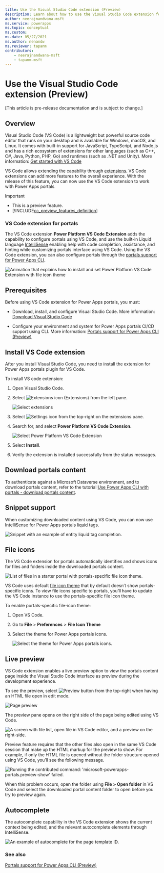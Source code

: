 ```yaml
---
title: Use the Visual Studio Code extension (Preview)
description: Learn about how to use the Visual Studio Code extension for portals and integrate with Power Apps CLI for CI/CD.
author: neerajnandwana-msft
ms.service: powerapps
ms.topic: conceptual
ms.custom: 
ms.date: 05/27/2021
ms.author: nenandw
ms.reviewer: tapanm
contributors:
    - neerajnandwana-msft
    - tapanm-msft
---
```


# Use the Visual Studio Code extension (Preview)

[This article is pre-release documentation and is subject to change.]

## Overview

Visual Studio Code (VS Code) is a lightweight but powerful source code editor that runs on your desktop and is available for Windows, macOS, and Linux. It
comes with built-in support for JavaScript, TypeScript, and Node.js and has a
rich ecosystem of extensions for other languages (such as C++, C\#, Java,
Python, PHP, Go) and runtimes (such as .NET and Unity). More information: [Get
started with VS Code](https://code.visualstudio.com/docs/getstarted/introvideos)

VS Code allows extending the capability through
[extensions](https://code.visualstudio.com/docs/introvideos/extend). VS Code
extensions can add more features to the overall experience. With the release of
this feature, you can now use the VS Code extension to work with Power Apps
portals.

> [!IMPORTANT]
> - This is a preview feature.
> - [!INCLUDE[cc_preview_features_definition](../../includes/cc-preview-features-definition.md)]

### VS Code extension for portals

The VS Code extension **Power Platform VS Code Extension** adds the capability to configure portals using
VS Code, and use the built-in Liquid language
[IntelliSense](https://code.visualstudio.com/docs/editor/intellisense) enabling
help with code completion, assistance, and hinting while customizing portals
interface using VS Code. Using the VS Code extension, you can also configure portals through the [portals
support for Power Apps CLI](power-apps-cli.md).

![Animation that explains how to install and set Power Platform VS Code Extension with file icon theme](media/vs-code-extension/install-set-icon-theme.gif "Animation that explains how to install and set Power Platform VS Code Extension with file icon theme")

## Prerequisites

Before using VS Code extension for Power Apps portals, you must:

-   Download, install, and configure Visual Studio Code. More information:
    [Download Visual Studio Code](https://code.visualstudio.com/Download)

-   Configure your environment and system for Power Apps portals CI/CD support
    using CLI. More information: [Portals support for Power Apps CLI (Preview)](power-apps-cli.md)

## Install VS Code extension

After you install Visual Studio Code, you need to install the extension for
Power Apps portals plugin for VS Code. 

To install VS code extension:

1.  Open Visual Studio Code.

2.  Select ![Extensions icon](media/vs-code-extension/extensions-symbol.png "Extensions icon") (Extensions) from the left pane.

    ![Select extensions](media/vs-code-extension/extensions.png "Select extensions")

3.  Select ![Settings icon](media/vs-code-extension/settings-symbol.png "Settings icon") from the top-right on the extensions pane.

4.  Search for, and select **Power Platform VS Code Extension**.

    ![Select Power Platform VS Code Extension](media/vs-code-extension/vs-code-extension.png "Select Power Platform VS Code Extension")

5.  Select **Install**.

6.  Verify the extension is installed successfully from the status messages.

## Download portals content

To authenticate against a Microsoft Dataverse environment, and to download
portals content, refer to the tutorial [Use Power Apps CLI with portals - download portals content](power-apps-cli-tutorial.md#step-3-download-portals-content).

## Snippet support

When customizing downloaded content using VS Code, you can now use IntelliSense
for Power Apps portals
[liquid](liquid/liquid-tags.md)
tags.

![Snippet with an example of entity liquid tag completion.](media/vs-code-extension/liquid-tag-completion.png "Snippet with an example of entity liquid tag completio")

## File icons

The VS Code extension for portals automatically identifies and shows icons for
files and folders inside the downloaded portals content.

![List of files in a starter portal with portals-specific file icon theme.](media/vs-code-extension/file-icons.png "List of files in a starter portal with portals-specific file icon theme")

VS Code uses default [file icon
theme](https://code.visualstudio.com/docs/getstarted/themes#_file-icon-themes)
that by default doesn’t show portals-specific icons. To view file icons specific
to portals, you’ll have to update the VS Code instance to use the
portals-specific file icon theme.

To enable portals-specific file-icon theme:

1.  Open VS Code.

2.  Go to **File** > **Preferences** > **File Icon Theme**

3.  Select the theme for Power Apps portals icons.

    ![Select the theme for Power Apps portals icons.](media/vs-code-extension/select-theme-icons.png "Select the theme for Power Apps portals icons")

## Live preview

VS Code extension enables a live preview option to view the portals content page
inside the Visual Studio Code interface as preview during the development
experience.

To see the preview, select ![Preview button](media/vs-code-extension/preview-symbol.png "Preview button") from the top-right when having an HTML file open in edit mode.

![Page preview](media/vs-code-extension/page-preview.png "Page preview")

The preview pane opens on the right side of the page being edited using VS Code.

![A screen with file list, open file in VS Code editor, and a preview on the right-side.](media/vs-code-extension/preview-studio.png "A screen with file list, open file in VS Code editor, and a preview on the right-side")

Preview feature requires that the other files also open in the same VS Code
session that make up the HTML markup for the preview to show. For example, if
only the HTML file is opened without the folder structure opened using VS Code,
you’ll see the following message.

![Running the contributed command: 'microsoft-powerapps-portals.preview-show' failed.](media/vs-code-extension/preview-failed.png "Error - Running the contributed command: 'microsoft-powerapps-portals.preview-show' failed")

When this problem occurs, open the folder using **File > Open folder** in VS Code and
select the downloaded portal content folder to open before you try to preview
again.

## Autocomplete

The autocomplete capability in the VS Code extension shows the current context
being edited, and the relevant autocomplete elements through IntelliSense.

![An example of autocomplete for the page template ID.](media/vs-code-extension/auto-complete.png "An example of autocomplete for the page template ID")

### See also

[Portals support for Power Apps CLI (Preview)](power-apps-cli.md)

